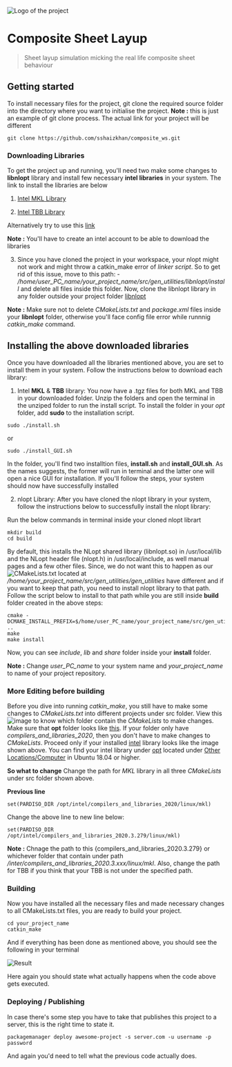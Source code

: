 ![Logo of the project](https://viterbischool.usc.edu/wp-content/uploads/2017/08/USC-Viterbi-School-of-Engineering.png)

# Composite Sheet Layup
> Sheet layup simulation micking the real life composite sheet behaviour


## Getting started

To install necessary files for the project, git clone the required source folder into the directory where you want to initialise the project.
**Note :** this is just an example of git clone process. The actual link for your project will be different

```shell
git clone https://github.com/sshaizkhan/composite_ws.git
```


### Downloading Libraries

To get the project up and running, you'll need two make some changes to **libnlopt** library and install few necessary **intel libraries** in your system. The link to install the libraries are below

1.  [Intel MKL Library](https://software.intel.com/content/www/us/en/develop/tools/math-kernel-library/choose-download.html)

2.  [Intel TBB Library](https://software.intel.com/content/www/us/en/develop/tools/math-kernel-library/choose-download.html)

Alternatively try to use this [link](https://registrationcenter.intel.com/en/products/postregistration/?sn=N2R2-4JNSSRNK&Sequence=2811162&encema=Wg/bUFJY2qspv9ef8QA1f/5nHuN+p/CyonGMjLT2nvOwcKXymcD+dWF8XDi6H++TyjHdL2SNzEo=&dnld=t&pass=yes)

**Note :** You'll have to create an intel account to be able to download the libraries

3. Since you have cloned the project in your workspace, your nlopt might not work and might throw a catkin_make error of *linker script*. So to get rid of this issue, move to this path: - */home/user_PC_name/your_project_name/src/gen_utilities/libnlopt/install* and delete all files inside this folder. Now, clone the libnlopt library in any folder outside your project folder [libnlopt](https://github.com/stevengj/nlopt.git)

**Note :** Make sure not to delete *CMakeLists.txt* and *package.xml* files inside your **libnlopt** folder, otherwise you'll face config file error while runnnig *catkin_make* command.


## Installing the above downloaded libraries

Once you have downloaded all the libraries mentioned above, you are set to install them in your system. Follow the instructions below to download each library:

1. Intel **MKL** & **TBB** library: You now have a .tgz files for both MKL and TBB in your downloaded folder. Unzip the folders and open the terminal in the unziped folder to run the install script. To install the folder in your *opt* folder, add **sudo** to the installation script.
```shell
sudo ./install.sh
```
or 

```shell
sudo ./install_GUI.sh
```

In the folder, you'll find two installtion files, **install.sh** and **install_GUI.sh**. As the names suggests, the former will run in terminal and the latter one will open a nice GUI for installation. If you'll follow the steps, your system should now have successfully installed 

2. nlopt Library: After you have cloned the nlopt library in your system, follow the instructions below to successfully install the nlopt library:

Run the below commands in terminal inside your cloned nlopt librart

```shell
mkdir build
cd build
```
By default, this installs the NLopt shared library (libnlopt.so) in /usr/local/lib and the NLopt header file (nlopt.h) in /usr/local/include, as well manual pages and a few other files. Since, we do not want this to happen as our ![CMakeLists.txt](https://ibb.co/5Ln5ChW)  located at */home/your_project_name/src/gen_utilities/gen_utilities* have different and if you want to keep that path, you need to install nlopt library to that path. Follow the script below to install to that path while you are still inside **build** folder created in the above steps:

```shell
cmake -DCMAKE_INSTALL_PREFIX=$/home/user_PC_name/your_project_name/src/gen_utilities/libnlopt/install ..
make
make install
```
Now, you can see *include*, *lib* and *share* folder inside your **install** folder.

**Note :** Change *user_PC_name* to your system name and *your_project_name* to name of your project repository.


### More Editing before building

Before you dive into running *catkin_make*, you still have to make some changes to *CMakeLists.txt* into different projects under src folder. View this ![image](https://ibb.co/tZ7RMzd) to know which folder contain the *CMakeLists* to make changes. Make sure that **opt** folder looks like [this](https://ibb.co/5Ln5ChW). If your folder only have *compilers_and_libraries_2020*, then you don't have to make changes to *CMakeLists*. Proceed only if your installed [intel](https://ibb.co/Kqfpfm9) library looks like the image shown above. You can find your intel library under [opt](https://ibb.co/mHGwdQ1) located under [Other Locations/Computer](https://ibb.co/Rv9hTgx) in Ubuntu 18.04 or higher.

**So what to change**
Change the path for *MKL* library in all three *CMakeLists* under src folder shown above.

**Previous line**

```shell
set(PARDISO_DIR /opt/intel/compilers_and_libraries_2020/linux/mkl)
```

Change the above line to new line below:

```shell
set(PARDISO_DIR /opt/intel/compilers_and_libraries_2020.3.279/linux/mkl)
```
**Note :** Chnage the path to this {compilers_and_libraries_2020.3.279} or whichever folder that contain under path */inter/compilers_and_libraries_2020.3.xxx/linux/mkl*. Also, change the path for TBB if you think that your TBB is not under the specified path.

### Building

Now you have installed all the necessary files and made necessary changes to all CMakeLists.txt files, you are ready to build your project.


```shell
cd your_project_name
catkin_make
```
And if everything has been done as mentioned above, you should see the following in your terminal

![Result](https://ibb.co/sQ01g0q)



Here again you should state what actually happens when the code above gets
executed.

### Deploying / Publishing

In case there's some step you have to take that publishes this project to a
server, this is the right time to state it.

```shell
packagemanager deploy awesome-project -s server.com -u username -p password
```

And again you'd need to tell what the previous code actually does.

